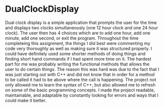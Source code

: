 # DualClockDisplay
Dual clock display is a simple application that prompts the user for the time and displays two clocks simultaneously (one 12 hour clock and one 24 hour clock). The user then has 4 choices which are to add one hour, add one minute, add one second, or exit the program. Throughout the time completeing this assignment, the things I did best were commenting my code very thoroughly as well as making sure it was structured properly. I could have definitely used some shorter methods of doing things and finding short hand commands if I had spent more time on it. The hardest part for me was probably writing the functional methods that allows the user to do certain things. The reason this was hard was due to the fact that I was just starting out with C++ and did not know that in order for a method to be called it had to be above where the call is happening. The project not only allowed me to learn the syntax of C++, but also allowed me to refresh on some of the basic programming concepts. I made the project readable, maintainable, and adaptable by constantly looking for errors and ways that I could make it better. 
